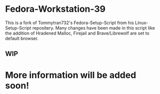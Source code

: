 # Fedora-Workstation-39
This is a fork of Tommytran732's Fedora-Setup-Script from his Linux-Setup-Script repositery. Many changes have been made in this script like the addition of Hradened Malloc, Firejail and Brave/Librewolf are set to default browser.

## WIP
# More information will be added soon!
